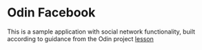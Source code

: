 # Odin Facebook
This is a sample application with social network functionality, built according to guidance from the Odin project [lesson](https://www.theodinproject.com/courses/ruby-on-rails/lessons/final-project)
